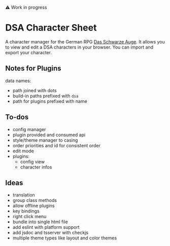 :warning: Work in progress

# DSA Character Sheet

A character manager for the German RPG [Das Schwarze Auge](https://en.wikipedia.org/wiki/The_Dark_Eye).
It allows you to view and edit a DSA characters in your browser. You can import and export your character.

## Notes for Plugins

data names:
  * path joined with dots
  * build-in paths prefixed with `dsa`
  * path for plugins prefixed with name

## To-dos

* config manager
* plugin provided and consumed api
* style/theme manager to casing
* order priorities and id for consistent order
* edit mode
* plugins:
  * config view
  * character infos

## Ideas

* translation
* group class methods
* allow offline plugins
* key bindings
* right click menu
* bundle into single html file
* add eslint with platform support
* add jsdoc and tsserver with checkjs
* multiple theme types like layout and color themes
